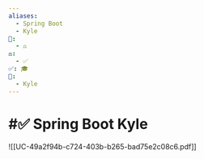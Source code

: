 ```yaml
---
aliases:
  - Spring Boot
  - Kyle
📁:
  - ⚖️
⚖️:
  - ✅
✅: 🎓
👤:
  - Kyle
---
```

# #✅ Spring Boot Kyle

![[UC-49a2f94b-c724-403b-b265-bad75e2c08c6.pdf]]